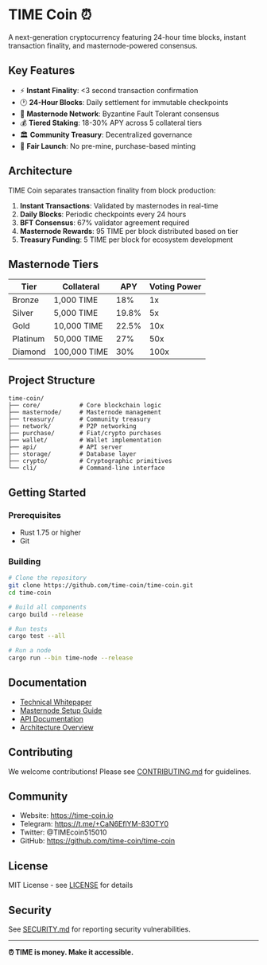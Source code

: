 # TIME Coin ⏰

A next-generation cryptocurrency featuring 24-hour time blocks, instant transaction finality, and masternode-powered consensus.

## Key Features

- ⚡ **Instant Finality**: <3 second transaction confirmation
- 🕐 **24-Hour Blocks**: Daily settlement for immutable checkpoints
- 🔗 **Masternode Network**: Byzantine Fault Tolerant consensus
- 💰 **Tiered Staking**: 18-30% APY across 5 collateral tiers
- 🏛️ **Community Treasury**: Decentralized governance
- 🚀 **Fair Launch**: No pre-mine, purchase-based minting

## Architecture

TIME Coin separates transaction finality from block production:

1. **Instant Transactions**: Validated by masternodes in real-time
2. **Daily Blocks**: Periodic checkpoints every 24 hours
3. **BFT Consensus**: 67% validator agreement required
4. **Masternode Rewards**: 95 TIME per block distributed based on tier
5. **Treasury Funding**: 5 TIME per block for ecosystem development

## Masternode Tiers

| Tier | Collateral | APY | Voting Power |
|------|-----------|-----|--------------|
| Bronze | 1,000 TIME | 18% | 1x |
| Silver | 5,000 TIME | 19.8% | 5x |
| Gold | 10,000 TIME | 22.5% | 10x |
| Platinum | 50,000 TIME | 27% | 50x |
| Diamond | 100,000 TIME | 30% | 100x |

## Project Structure

```
time-coin/
├── core/           # Core blockchain logic
├── masternode/     # Masternode management
├── treasury/       # Community treasury
├── network/        # P2P networking
├── purchase/       # Fiat/crypto purchases
├── wallet/         # Wallet implementation
├── api/            # API server
├── storage/        # Database layer
├── crypto/         # Cryptographic primitives
└── cli/            # Command-line interface
```

## Getting Started

### Prerequisites

- Rust 1.75 or higher
- Git

### Building

```bash
# Clone the repository
git clone https://github.com/time-coin/time-coin.git
cd time-coin

# Build all components
cargo build --release

# Run tests
cargo test --all

# Run a node
cargo run --bin time-node --release
```

## Documentation

- [Technical Whitepaper](docs/whitepaper-technical.md)
- [Masternode Setup Guide](docs/masternodes/setup-guide.md)
- [API Documentation](docs/api/README.md)
- [Architecture Overview](docs/architecture/README.md)

## Contributing

We welcome contributions! Please see [CONTRIBUTING.md](CONTRIBUTING.md) for guidelines.

## Community

- Website: https://time-coin.io
- Telegram: https://t.me/+CaN6EflYM-83OTY0
- Twitter: @TIMEcoin515010
- GitHub: https://github.com/time-coin/time-coin

## License

MIT License - see [LICENSE](LICENSE) for details

## Security

See [SECURITY.md](SECURITY.md) for reporting security vulnerabilities.

---

**⏰ TIME is money. Make it accessible.**
